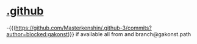 # [.github](@Masterkenshin)

 -{{(https://github.com/Masterkenshin/.github-3/commits?author=blocked:gakonst)}}
    if available</del> all</content> from</gakonst> and</delete> branch</from>@gakonst.path
